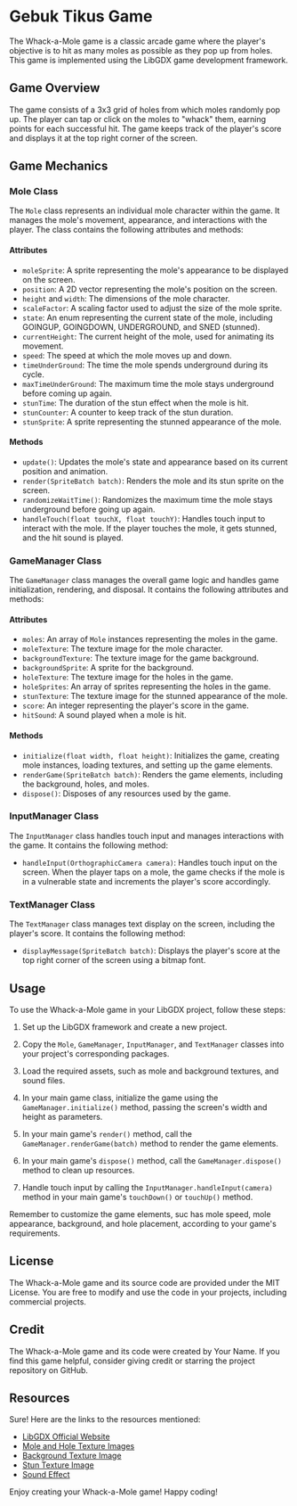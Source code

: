 # Gebuk Tikus Game


The Whack-a-Mole game is a classic arcade game where the player's objective is to hit as many moles as possible as they pop up from holes. This game is implemented using the LibGDX game development framework.

## Game Overview

The game consists of a 3x3 grid of holes from which moles randomly pop up. The player can tap or click on the moles to "whack" them, earning points for each successful hit. The game keeps track of the player's score and displays it at the top right corner of the screen.

## Game Mechanics

### Mole Class

The `Mole` class represents an individual mole character within the game. It manages the mole's movement, appearance, and interactions with the player. The class contains the following attributes and methods:

#### Attributes

- `moleSprite`: A sprite representing the mole's appearance to be displayed on the screen.
- `position`: A 2D vector representing the mole's position on the screen.
- `height` and `width`: The dimensions of the mole character.
- `scaleFactor`: A scaling factor used to adjust the size of the mole sprite.
- `state`: An enum representing the current state of the mole, including GOINGUP, GOINGDOWN, UNDERGROUND, and SNED (stunned).
- `currentHeight`: The current height of the mole, used for animating its movement.
- `speed`: The speed at which the mole moves up and down.
- `timeUnderGround`: The time the mole spends underground during its cycle.
- `maxTimeUnderGround`: The maximum time the mole stays underground before coming up again.
- `stunTime`: The duration of the stun effect when the mole is hit.
- `stunCounter`: A counter to keep track of the stun duration.
- `stunSprite`: A sprite representing the stunned appearance of the mole.

#### Methods

- `update()`: Updates the mole's state and appearance based on its current position and animation.
- `render(SpriteBatch batch)`: Renders the mole and its stun sprite on the screen.
- `randomizeWaitTime()`: Randomizes the maximum time the mole stays underground before going up again.
- `handleTouch(float touchX, float touchY)`: Handles touch input to interact with the mole. If the player touches the mole, it gets stunned, and the hit sound is played.

### GameManager Class

The `GameManager` class manages the overall game logic and handles game initialization, rendering, and disposal. It contains the following attributes and methods:

#### Attributes

- `moles`: An array of `Mole` instances representing the moles in the game.
- `moleTexture`: The texture image for the mole character.
- `backgroundTexture`: The texture image for the game background.
- `backgroundSprite`: A sprite for the background.
- `holeTexture`: The texture image for the holes in the game.
- `holeSprites`: An array of sprites representing the holes in the game.
- `stunTexture`: The texture image for the stunned appearance of the mole.
- `score`: An integer representing the player's score in the game.
- `hitSound`: A sound played when a mole is hit.

#### Methods

- `initialize(float width, float height)`: Initializes the game, creating mole instances, loading textures, and setting up the game elements.
- `renderGame(SpriteBatch batch)`: Renders the game elements, including the background, holes, and moles.
- `dispose()`: Disposes of any resources used by the game.

### InputManager Class

The `InputManager` class handles touch input and manages interactions with the game. It contains the following method:

- `handleInput(OrthographicCamera camera)`: Handles touch input on the screen. When the player taps on a mole, the game checks if the mole is in a vulnerable state and increments the player's score accordingly.

### TextManager Class

The `TextManager` class manages text display on the screen, including the player's score. It contains the following method:

- `displayMessage(SpriteBatch batch)`: Displays the player's score at the top right corner of the screen using a bitmap font.

## Usage

To use the Whack-a-Mole game in your LibGDX project, follow these steps:

1. Set up the LibGDX framework and create a new project.

2. Copy the `Mole`, `GameManager`, `InputManager`, and `TextManager` classes into your project's corresponding packages.

3. Load the required assets, such as mole and background textures, and sound files.

4. In your main game class, initialize the game using the `GameManager.initialize()` method, passing the screen's width and height as parameters.

5. In your main game's `render()` method, call the `GameManager.renderGame(batch)` method to render the game elements.

6. In your main game's `dispose()` method, call the `GameManager.dispose()` method to clean up resources.

7. Handle touch input by calling the `InputManager.handleInput(camera)` method in your main game's `touchDown()` or `touchUp()` method.

Remember to customize the game elements, suc has mole speed, mole appearance, background, and hole placement, according to your game's requirements.

## License

The Whack-a-Mole game and its source code are provided under the MIT License. You are free to modify and use the code in your projects, including commercial projects.

## Credit

The Whack-a-Mole game and its code were created by Your Name. If you find this game helpful, consider giving credit or starring the project repository on GitHub.

## Resources

Sure! Here are the links to the resources mentioned:

- [LibGDX Official Website](https://libgdx.badlogicgames.com/)
- [Mole and Hole Texture Images](link_to_mole_and_hole_textures)
- [Background Texture Image](link_to_background_texture)
- [Stun Texture Image](link_to_stun_texture)
- [Sound Effect](link_to_sound_effect)

Enjoy creating your Whack-a-Mole game! Happy coding!
